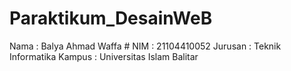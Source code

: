 # Paraktikum_DesainWeB
Nama : Balya Ahmad Waffa #
NIM : 21104410052
Jurusan : Teknik Informatika
Kampus : Universitas Islam Balitar

